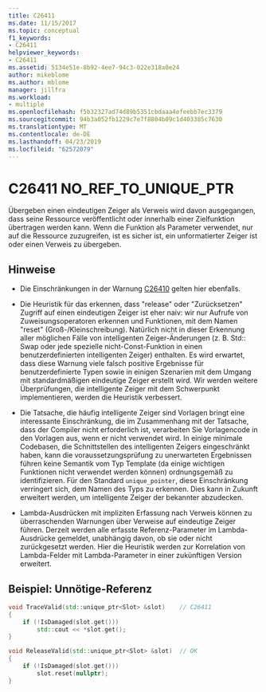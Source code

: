 ```yaml
---
title: C26411
ms.date: 11/15/2017
ms.topic: conceptual
f1_keywords:
- C26411
helpviewer_keywords:
- C26411
ms.assetid: 5134e51e-8b92-4ee7-94c3-022e318a0e24
author: mikeblome
ms.author: mblome
manager: jillfra
ms.workload:
- multiple
ms.openlocfilehash: f5b32327ad74d89b5351cbdaaa4efeebb7ec3379
ms.sourcegitcommit: 94b3a052fb1229c7e7f8804b09c1d403385c7630
ms.translationtype: MT
ms.contentlocale: de-DE
ms.lasthandoff: 04/23/2019
ms.locfileid: "62572079"
---
```

# <a name="c26411--noreftouniqueptr"></a>C26411  NO_REF_TO_UNIQUE_PTR

Übergeben einen eindeutigen Zeiger als Verweis wird davon ausgegangen, dass seine Ressource veröffentlicht oder innerhalb einer Zielfunktion übertragen werden kann. Wenn die Funktion als Parameter verwendet, nur auf die Ressource zuzugreifen, ist es sicher ist, ein unformatierter Zeiger ist oder einen Verweis zu übergeben.

## <a name="remarks"></a>Hinweise

- Die Einschränkungen in der Warnung [C26410](C26410.md) gelten hier ebenfalls.

- Die Heuristik für das erkennen, dass "release" oder "Zurücksetzen" Zugriff auf einen eindeutigen Zeiger ist eher naiv: wir nur Aufrufe von Zuweisungsoperatoren erkennen und Funktionen, mit dem Namen "reset" (Groß-/Kleinschreibung). Natürlich nicht in dieser Erkennung aller möglichen Fälle von intelligenten Zeiger-Änderungen (z. B. Std:: Swap oder jede spezielle nicht-Const-Funktion in einen benutzerdefinierten intelligenten Zeiger) enthalten. Es wird erwartet, dass diese Warnung viele falsch positive Ergebnisse für benutzerdefinierte Typen sowie in einigen Szenarien mit dem Umgang mit standardmäßigen eindeutige Zeiger erstellt wird. Wir werden weitere Überprüfungen, die intelligente Zeiger mit dem Schwerpunkt implementieren, werden die Heuristik verbessert.

- Die Tatsache, die häufig intelligente Zeiger sind Vorlagen bringt eine interessante Einschränkung, die im Zusammenhang mit der Tatsache, dass der Compiler nicht erforderlich ist, verarbeiten Sie Vorlagencode in den Vorlagen aus, wenn er nicht verwendet wird. In einige minimale Codebasen, die Schnittstellen des intelligenten Zeigers eingeschränkt haben, kann die voraussetzungsprüfung zu unerwarteten Ergebnissen führen keine Semantik vom Typ Template (da einige wichtigen Funktionen nicht verwendet werden können) ordnungsgemäß zu identifizieren. Für den Standard `unique_pointer`, diese Einschränkung verringert sich, dem Namen des Typs zu erkennen. Dies kann in Zukunft erweitert werden, um intelligente Zeiger der bekannter abzudecken.

- Lambda-Ausdrücken mit impliziten Erfassung nach Verweis können zu überraschenden Warnungen über Verweise auf eindeutige Zeiger führen. Derzeit werden alle erfasste Referenz-Parameter im Lambda-Ausdrücke gemeldet, unabhängig davon, ob sie oder nicht zurückgesetzt werden. Hier die Heuristik werden zur Korrelation von Lambda-Felder mit Lambda-Parameter in einer zukünftigen Version erweitert.

## <a name="example-unnecessary-reference"></a>Beispiel: Unnötige-Referenz

```cpp
void TraceValid(std::unique_ptr<Slot> &slot)    // C26411
{
    if (!IsDamaged(slot.get()))
        std::cout << *slot.get();
}

void ReleaseValid(std::unique_ptr<Slot> &slot)  // OK
{
    if (!IsDamaged(slot.get()))
        slot.reset(nullptr);
}
```